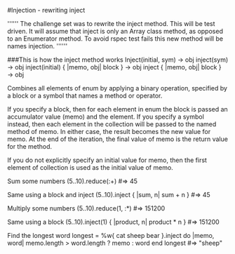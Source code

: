 #Injection - rewriting inject

''''''
The challenge set was to rewrite the inject method.
This will be test driven.
It will assume that inject is only an Array class method, as opposed to an Enumerator method.
To avoid rspec test fails this new method will be names injection.
''''''


###This is how the inject method works
Inject(initial, sym) → obj 
inject(sym) → obj
inject(initial) { |memo, obj| block } → obj
inject { |memo, obj| block } → obj

Combines all elements of enum by applying a binary operation, specified by a block or a symbol that names a method or operator.

If you specify a block, then for each element in enum the block is passed an accumulator value (memo) and the element. If you specify a symbol instead, then each element in the collection will be passed to the named method of memo. In either case, the result becomes the new value for memo. At the end of the iteration, the final value of memo is the return value for the method.

If you do not explicitly specify an initial value for memo, then the first element of collection is used as the initial value of memo.


Sum some numbers
	(5..10).reduce(:+)                             #=> 45

Same using a block and inject
	(5..10).inject { |sum, n| sum + n }            #=> 45

Multiply some numbers
	(5..10).reduce(1, :*)                          #=> 151200

Same using a block
	(5..10).inject(1) { |product, n| product * n } #=> 151200

Find the longest word
	longest = %w{ cat sheep bear }.inject do |memo, word|
	   memo.length > word.length ? memo : word
	end
	longest                                        #=> "sheep"